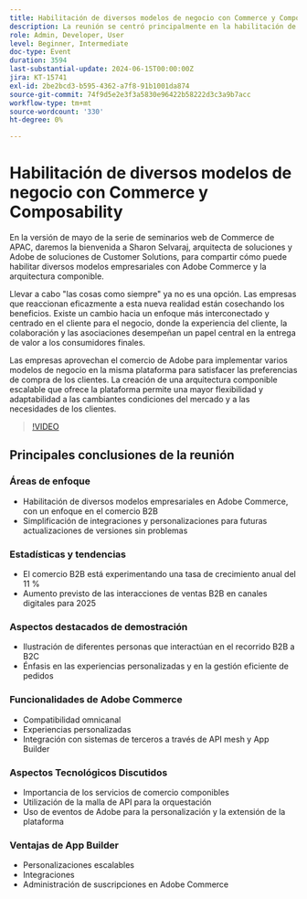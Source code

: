 ```yaml
---
title: Habilitación de diversos modelos de negocio con Commerce y Composability
description: La reunión se centró principalmente en la habilitación de diversos modelos de negocio en Adobe Commerce, Destacando las tendencias de crecimiento del comercio B2B, Destacando la importancia de simplificar las integraciones para actualizaciones sin problemas, Mostrando interacciones personalizadas B2B a B2C a través de una demostración, discutiendo las capacidades de Adobe Commerce como soporte omnicanal e integración de malla de API, destacando las ventajas de los servicios de comercio componibles, presentando App Builder para personalizaciones escalables y administración de suscripciones dentro de la plataforma.
role: Admin, Developer, User
level: Beginner, Intermediate
doc-type: Event
duration: 3594
last-substantial-update: 2024-06-15T00:00:00Z
jira: KT-15741
exl-id: 2be2bcd3-b595-4362-a7f8-91b1001da874
source-git-commit: 74f9d5e2e3f3a5830e96422b58222d3c3a9b7acc
workflow-type: tm+mt
source-wordcount: '330'
ht-degree: 0%

---
```


# Habilitación de diversos modelos de negocio con Commerce y Composability

En la versión de mayo de la serie de seminarios web de Commerce de APAC, daremos la bienvenida a Sharon Selvaraj, arquitecta de soluciones y Adobe de soluciones de Customer Solutions, para compartir cómo puede habilitar diversos modelos empresariales con Adobe Commerce y la arquitectura componible.

Llevar a cabo &quot;las cosas como siempre&quot; ya no es una opción. Las empresas que reaccionan eficazmente a esta nueva realidad están cosechando los beneficios. Existe un cambio hacia un enfoque más interconectado y centrado en el cliente para el negocio, donde la experiencia del cliente, la colaboración y las asociaciones desempeñan un papel central en la entrega de valor a los consumidores finales.

Las empresas aprovechan el comercio de Adobe para implementar varios modelos de negocio en la misma plataforma para satisfacer las preferencias de compra de los clientes. La creación de una arquitectura componible escalable que ofrece la plataforma permite una mayor flexibilidad y adaptabilidad a las cambiantes condiciones del mercado y a las necesidades de los clientes.

>[!VIDEO](https://video.tv.adobe.com/v/3429800/?learn=on)

## Principales conclusiones de la reunión

### Áreas de enfoque

* Habilitación de diversos modelos empresariales en Adobe Commerce, con un enfoque en el comercio B2B
* Simplificación de integraciones y personalizaciones para futuras actualizaciones de versiones sin problemas

### Estadísticas y tendencias

* El comercio B2B está experimentando una tasa de crecimiento anual del 11 %
* Aumento previsto de las interacciones de ventas B2B en canales digitales para 2025

### Aspectos destacados de demostración

* Ilustración de diferentes personas que interactúan en el recorrido B2B a B2C
* Énfasis en las experiencias personalizadas y en la gestión eficiente de pedidos

### Funcionalidades de Adobe Commerce

* Compatibilidad omnicanal
* Experiencias personalizadas
* Integración con sistemas de terceros a través de API mesh y App Builder

### Aspectos Tecnológicos Discutidos

* Importancia de los servicios de comercio componibles
* Utilización de la malla de API para la orquestación
* Uso de eventos de Adobe para la personalización y la extensión de la plataforma

### Ventajas de App Builder

* Personalizaciones escalables
* Integraciones
* Administración de suscripciones en Adobe Commerce
